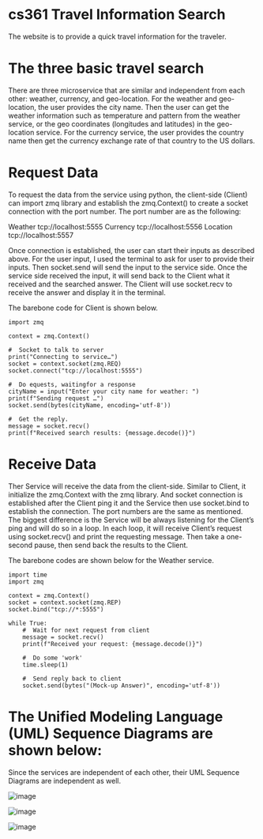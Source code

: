 # cs361 Travel Information Search

The website is to provide a quick travel information for the traveler.

# The three basic travel search

There are three microservice that are similar and independent from each other: weather, currency, and geo-location. For the weather and geo-location, the user provides the city name. Then the user can get the weather information such as temperature and pattern from the weather service, or the geo coordinates (longitudes and latitudes) in the geo-location service. For the currency service, the user provides the country name then get the currency exchange rate of that country to the US dollars.

# Request Data
To request the data from the service using python, the client-side (Client) can import zmq library and establish the zmq.Context() to create a socket connection with the port number. The port number are as the following:

Weather	tcp://localhost:5555
Currency	tcp://localhost:5556
Location	tcp://localhost:5557
 
Once connection is established, the user can start their inputs as described above. For the user input, I used the terminal to ask for user to provide their inputs. Then socket.send will send the input to the service side.
Once the service side received the input, it will send back to the Client what it received and the searched answer. The Client will use socket.recv to receive the answer and display it in the terminal.

The barebone code for Client is shown below.

    import zmq

    context = zmq.Context()

    #  Socket to talk to server
    print("Connecting to service…")
    socket = context.socket(zmq.REQ)
    socket.connect("tcp://localhost:5555")

    #  Do equests, waitingfor a response
    cityName = input("Enter your city name for weather: ")
    print(f"Sending request …")
    socket.send(bytes(cityName, encoding='utf-8'))

    #  Get the reply.
    message = socket.recv()
    print(f"Received search results: {message.decode()}")


# Receive Data
Ther Service will receive the data from the client-side. Similar to Client, it initialize the zmq.Context with the zmq library. And socket connection is established after the Client ping it and the Service then use socket.bind to establish the connection. The port numbers are the same as mentioned. The biggest difference is the Service will be always listening for the Client’s ping and will do so in a loop. In each loop, it will receive Client’s request using socket.recv() and print the requesting message. Then take a one-second pause, then send back the results to the Client.

The barebone codes are shown below for the Weather service.

    import time
    import zmq

    context = zmq.Context()
    socket = context.socket(zmq.REP)
    socket.bind("tcp://*:5555")

    while True:
        #  Wait for next request from client
        message = socket.recv()
        print(f"Received your request: {message.decode()}")

        #  Do some 'work'
        time.sleep(1)

        #  Send reply back to client
        socket.send(bytes("(Mock-up Answer)", encoding='utf-8'))

 
# The Unified Modeling Language (UML) Sequence Diagrams are shown below:
Since the services are independent of each other, their UML Sequence Diagrams are independent as well.

 

![image](https://user-images.githubusercontent.com/69396051/180930776-93d96238-5352-4406-84ea-06ad1ebab8cc.png)

![image](https://user-images.githubusercontent.com/69396051/180930795-1fe9ae5f-945c-4211-ab30-4aa58cae3dc9.png)

![image](https://user-images.githubusercontent.com/69396051/180930809-62964e97-2380-4126-97c5-4f9d6d1d10f0.png)


 

 
